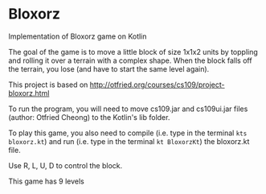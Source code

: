 # Bloxorz
Implementation of Bloxorz game on Kotlin

The goal of the game is to move a little block of size 1x1x2 units by toppling and rolling it over a terrain with a complex shape. When the block falls off the terrain, you lose (and have to start the same level again).

This project is based on http://otfried.org/courses/cs109/project-bloxorz.html

To run the program, you will need to move cs109.jar and cs109ui.jar files (author: Otfried Cheong) to the Kotlin's lib folder.

To play this game, you also need to compile (i.e. type in the terminal `kts bloxorz.kt`) and run (i.e. type in the terminal `kt BloxorzKt`) the bloxorz.kt file.

Use R, L, U, D to control the block.

This game has 9 levels

